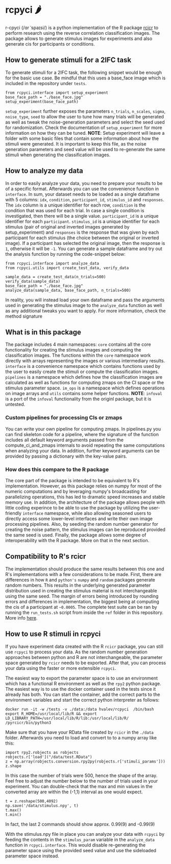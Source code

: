 # rcpyci 🌶️
r-cpyci (/ɑr ˈspaɪsi/) is a python implementation of the R package [rcicr](https://github.com/rdotsch/rcicr/) to perform research using the reverse correlation classification images. The package allows to generate stimulus images for experiments and also generate cis for participants or conditions.

## How to generate stimuli for a 2IFC task
To generate stimuli for a 2IFC task, the following snippet would be enough for the basic use case. Be mindful that this uses a base_face image which is included in the repository under `tests`.
```
from rcpyci.interface import setup_experiment
base_face_path = "./base_face.jpg"
setup_experiment(base_face_path)
```
`setup_experiment` further exposes the parameters `n_trials`, `n_scales`, `sigma`, `noise_type`, `seed` to allow the user to tune how many trials will be generated as well as tweak the noise-generation parameters and select the seed used for randomization. Check the documentation of `setup_experiment` for more information on how they can be tuned.
__NOTE__: Setup experiment will leave a folder with some basic files that contain some information about how the stimuli were generated. It is important to keep this file, as the noise generation parameters and seed value will be used to re-generate the same stimuli when generating the classification images.

## How to analyze my data
In order to easily analyze your data, you need to prepare your results to be of a specific format. Afterwards you can use the convenience function in `interface`. In sum, your dataset needs to be loaded as a single dataframe with 5 columns: `idx`, `condition`, `participant_id`, `stimulus_id` and `responses`. The `idx` column is a unique identifier for each row, `condition` is the condition that was used for each trial. In case a single condition is investigated, then there will be a single value. `participant_id` is a unique identifier for each `participant`. `stimulus_id` is a unique identifier for each stimulus (pair of original and inverted images generated by setup_experiment) and `responses` is the response that was given by each participant for each stimulus (the choice between the original or inverted image). If a participant has selected the original image, then the response is `1`, otherwise it will be `-1`. You can generate a sample dataframe and try out the analysis function by running the code-snippet below:

```
from rcpyci.interface import analyze_data
from rcpyci.utils import create_test_data, verify_data

sample_data = create_test_data(n_trials=500)
verify_data(sample_data)
base_face_path = "./base_face.jpg"
analyze_data(sample_data, base_face_path, n_trials=500)
```
In reality, you will instead load your own dataframe and pass the arguments used in generating the stimulus image to the `analyze_data` function as well as any additional tweaks you want to apply. For more information, check the method signature

## What is in this package
The package includes 4 main namespaces:
`core` contains all the core functionality for creating the stimulus images and computing the classification images. The functions within the `core` namespace work directly with arrays representing the images or various intermediary results. `interface` is a convenience namespace which contains functions used by the user to easily create the stimuli or compute the classification images. `pipelines` is a namespace which defines how the classification images are calculated as well as functions for computing zmaps on the CI space or the stimulus parameter space. `im_ops` is a namespace which defines operations on image arrays and `utils` contains some helper functions.
__NOTE__: `infoval` is a port of the `infoval` functionality from the originl package, but it is untested.

### Custom pipelines for processing CIs or zmaps
You can write your own pipeline for computing zmaps. In pipelines.py you can find skeleton code for a pipeline, where the signature of the function includes all default keyword arguments passed from the compute_ci_and_zmaps internals to avoid repeating the same computations when analyzing your data. In addition, further keyword arguments can be provided by passing a dictionary with the key-value pairs.  

### How does this compare to the R package
The core part of the package is intended to be equivalent to R's implementation. However, as this package relies on numpy for most of the numeric computations and by leveraging numpy's broadcasting for parallelizing operations, this has led to dramatic speed increases and stable memory use. In addition, the architecture of the package allows people with little coding experince to be able to use the package by utilizing the user-friendly `interface` namespace, while also allowing seasoned users to directly access some lower-level interfaces and write their own image processing pipelines. Also, by seeding the random number generator for creating the noise pattern, the stimulus images can be reproduced provided the same seed is used. Finally, the package allows some degree of interoperability with the R package. More on that in the next section.

## Compatibility to R's rcicr
The implementation should produce the same results between this one and R's implementations with a few considerations to be made. First, there are differences in how `R` and `python's` `numpy` and `random` packages generate random numbers. This results in the underlying generated parameter distribution used in creating the stimulus material is not interchangeable using the same seed. The margin of errors being introduced by rounding errors and differences in implementation, the biggest being at computing the cis of a participant at `~0.0005`. The complete test suite can be ran by running the `run_tests.sh` script from inside the `ref` folder in this repository. More info [here](ref/README.md).

## How to use R stimuli in rcpyci
If you have experiment data created with the R `rcicr` package, you can still use `rcpyci` to process your data. As the random number generation approaches between python and R are not interchangeable, the parameter space generated by `rcicr` needs to be exported. After that, you can process your data using the faster or more extensible `rcpyci`. 

The easiest way to export the parameter space is to use an environment which has a functional R environment as well as the `rpy2` python package. The easiest way is to use the docker container used in the tests since it already has both.
You can start the container, add the correct parts to the environment variables and start the correct python interpreter as follows:
```
docker run -it -w /tests -v ./data:/data hvalev/rcpyci  /bin/bash
export R_HOME=/usr/local/lib/R && export LD_LIBRARY_PATH=/usr/local/lib/R/lib:/usr/local/lib/R/
/pyrcicr/bin/python3
```
Make sure that you have your RData file created by `rcicr` in the `./data` folder. Afterwards you need to load and convert to to a numpy array like this:
```
import rpy2.robjects as robjects
robjects.r['load']("/data/test.RData")
z = np.array(robjects.conversion.rpy2py(robjects.r['stimuli_params']))
z.shape
```
In this case the number of trials were 500, hence the shape of the array. Feel free to adjust the number below to the number of trials used in your experiment. You can double-check that the max and min values in the converted array are within the (-1,1) interval as one would expect.
```
t = z.reshape(500,4092)
np.save('/data/stimulus.npy', t)
t.max()
t.min()
```
In fact, the last 2 commands should show approx. 0.99(9) and -0.99(9)

With the stimulus.npy file in place you can analyze your data with `rcpyci` by feeding the contents in the `stimulus_param` variable in the `analyze_data` function in `rcpyci.interface`. This would disable re-generating the parameter space using the provided seed value and use the sideloaded parameter space instead.
